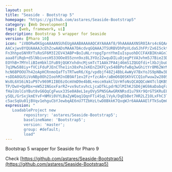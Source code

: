 ```yaml
---
layout: post
title: "Seaside - Bootstrap 5"
homepage: "https://github.com/astares/Seaside-Bootstrap5"
category: [Web Development]
tags: [web, framework, ui]
description: Bootstrap 5 wrapper for Seaside 
version: [Pharo 10]
icon: "iVBORw0KGgoAAAANSUhEUgAAABAAAAAQCAYAAAAf8/9hAAAAAXNSR0IArs4c6QAAAARnQU1B
AACxjwv8YQUAAAAJcEhZcwAADsMAAA7DAcdvqGQAAAJTSURBVDhPpVLda5JhFP/Zx6I5ckta
Fn3hhpoSNYRYTsRoSF6M3I2EV43ABP+BoIuNLrropgTprnYhmIuIspuohDCCFAXBIKnAGn7M
aaa8fiRqb+d5lNbivesH533OOe855znn9xz8L3YOz22wquDILuDjegPtVA3vhm5J7Bie23D+
EOYhB+7MYnliBIeHbklIFuB9jQGKYxhdncMjsmTcT1AAk7PA4j46mS1ZQGQfdi+lXbJjbuUk
7q1Mw588iy+fVCiFduPJEnCThe1in38xPoJxKEnZIKFCyx548BPofwBq3wGhitYr8M62WrMe
hcN6BPOOU7h42oApHCRnmoQafTsTRTweR6/Xg/vpdbjf48Zj4BbL4wWyV7BxYoJS9pNBw3EO
+sDDA0GUSiVoNBp0Oh2IoohMJnOB9Af1ev2Fz+fzcA6+/aBmO6Q0SKhVCCQ1oFwuw2w280S1
Ws0L6XS6iN1uP97v969R1IBE6zOcmVmD9e4bBL+mscm9akClUrHfoNsQCAQQCoW4TclQKBSr
TP/DwV+QpRbx+eW521NGoxFarRZ+vx9utxvhcLjcaDTkLpdrNJlMIhKJSD6jWG9AaDabqFar
fHalUolCoYBut8vG6QqCgFwux33Se0A8eL1eyOVy5PN5GAwGRKNRsd1u79Xr9QrGTSKRuE8d
ySQL/GrSxjkmEYvF+NMVi0VYLBaZyWQaq1QqnFTi4SqLlVyk/DqEbBet7HR2LZ1OLxFhC3T7
c5acSqUu01jBVqv1ehguCbYJewbqAE6nU7TZbHzLtwD8BkkK7QxqWJr6AAAAAElFTkSuQmCC"
expression: "
   LoadableProject new 
		repository: 'astares/Seaside-Bootstrap5'; 
		baselineName: 'Bootstrap5'; 
		version: 'master';
		group: #default;
		load"
---
```


Bootstrap 5 wrapper for Seaside for Pharo 9

Check [https://github.com/astares/Seaside-Bootstrap5](https://github.com/astares/Seaside-Bootstrap5) 